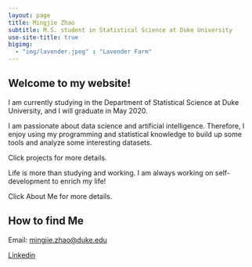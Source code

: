```yaml
---
layout: page
title: Mingjie Zhao
subtitle: M.S. student in Statistical Science at Duke University
use-site-title: true
bigimg:
  - "img/lavender.jpeg" : "Lavender Farm"
---
```


## Welcome to my website!

I am currently studying in the Department of Statistical Science at Duke University, and I will graduate in May 2020. 

I am passionate about data science and artificial intelligence. Therefore, I enjoy using my programming and statistical knowledge to build up some tools and 
analyze some interesting datasets.

Click projects for more details.

Life is more than studying and working. I am always working on self-development to enrich my life!

Click About Me for more details.

## How to find Me

Email: mingjie.zhao@duke.edu

[Linkedin](https://www.linkedin.com/in/mingjiezhao/)
